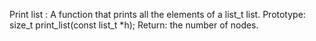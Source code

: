Print list : A function that prints all the elements of a list_t list.
Prototype: size_t print_list(const list_t *h);
Return: the number of nodes.

